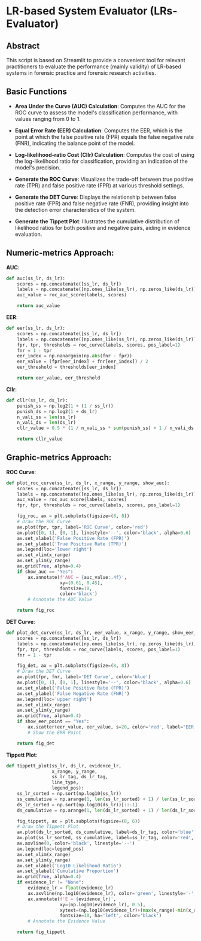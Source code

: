 # LR-based System Evaluator (LRs-Evaluator)

## Abstract
This script is based on Streamlit to provide a convenient tool for relevant practitioners to evaluate the performance (mainly validity) of LR-based systems in forensic practice and forensic research activities.

## Basic Functions

- **Area Under the Curve (AUC) Calculation**: 
  Computes the AUC for the ROC curve to assess the model's classification performance, with values ranging from 0 to 1.

- **Equal Error Rate (EER) Calculation**: 
  Computes the EER, which is the point at which the false positive rate (FPR) equals the false negative rate (FNR), indicating the balance point of the model.

- **Log-likelihood-ratio Cost (Cllr) Calculation**: 
  Computes the cost of using the log-likelihood ratio for classification, providing an indication of the model's precision.

- **Generate the ROC Curve**: 
  Visualizes the trade-off between true positive rate (TPR) and false positive rate (FPR) at various threshold settings.

- **Generate the DET Curve**: 
  Displays the relationship between false positive rate (FPR) and false negative rate (FNR), providing insight into the detection error characteristics of the system.

- **Generate the Tippett Plot**: 
  Illustrates the cumulative distribution of likelihood ratios for both positive and negative pairs, aiding in evidence evaluation.

## Numeric-metrics Approach:
**AUC**:
```python
def auc(ss_lr, ds_lr):
    scores = np.concatenate([ss_lr, ds_lr])
    labels = np.concatenate([np.ones_like(ss_lr), np.zeros_like(ds_lr)])
    auc_value = roc_auc_score(labels, scores)

    return auc_value
```

**EER**:
```python
def eer(ss_lr, ds_lr):
    scores = np.concatenate([ss_lr, ds_lr])
    labels = np.concatenate([np.ones_like(ss_lr), np.zeros_like(ds_lr)])
    fpr, tpr, thresholds = roc_curve(labels, scores, pos_label=1)
    fnr = 1 - tpr
    eer_index = np.nanargmin(np.abs(fnr - fpr))
    eer_value = (fpr[eer_index] + fnr[eer_index]) / 2
    eer_threshold = thresholds[eer_index]

    return eer_value, eer_threshold
```

**Cllr**:
```python
def cllr(ss_lr, ds_lr):
    punish_ss = np.log2(1 + (1 / ss_lr))
    punish_ds = np.log2(1 + ds_lr)
    n_vali_ss = len(ss_lr)
    n_vali_ds = len(ds_lr)
    cllr_value = 0.5 * (1 / n_vali_ss * sum(punish_ss) + 1 / n_vali_ds * sum(punish_ds))

    return cllr_value
```

## Graphic-metrics Approach:
**ROC Curve**:
```python
def plot_roc_curve(ss_lr, ds_lr, x_range, y_range, show_auc):
    scores = np.concatenate([ss_lr, ds_lr])
    labels = np.concatenate([np.ones_like(ss_lr), np.zeros_like(ds_lr)])
    auc_value = roc_auc_score(labels, scores)
    fpr, tpr, thresholds = roc_curve(labels, scores, pos_label=1)

    fig_roc, ax = plt.subplots(figsize=(8, 8))
    # Draw the ROC Curve
    ax.plot(fpr, tpr, label='ROC Curve', color='red')
    ax.plot([0, 1], [0, 1], linestyle='--', color='black', alpha=0.6)
    ax.set_xlabel('False Positive Rate (FPR)')
    ax.set_ylabel('True Positive Rate (TPR)')
    ax.legend(loc='lower right')
    ax.set_xlim(x_range)
    ax.set_ylim(y_range)
    ax.grid(True, alpha=0.4)
    if show_auc == "Yes":
        ax.annotate(f'AUC = {auc_value:.4f}',
                    xy=(0.61, 0.45),
                    fontsize=10,
                    color='black')
        # Annotate the AUC Value

    return fig_roc
```

**DET Curve**:
```python
def plot_det_curve(ss_lr, ds_lr, eer_value, x_range, y_range, show_eer_point):
    scores = np.concatenate([ss_lr, ds_lr])
    labels = np.concatenate([np.ones_like(ss_lr), np.zeros_like(ds_lr)])
    fpr, tpr, thresholds = roc_curve(labels, scores, pos_label=1)
    fnr = 1 - tpr

    fig_det, ax = plt.subplots(figsize=(8, 8))
    # Draw the DET Curve
    ax.plot(fpr, fnr, label='DET Curve', color='blue')
    ax.plot([0, 1], [0, 1], linestyle='--', color='black', alpha=0.6)
    ax.set_xlabel('False Positive Rate (FPR)')
    ax.set_ylabel('False Negative Rate (FNR)')
    ax.legend(loc='upper right')
    ax.set_xlim(x_range)
    ax.set_ylim(y_range)
    ax.grid(True, alpha=0.4)
    if show_eer_point == "Yes":
        ax.scatter(eer_value, eer_value, s=20, color='red', label="EER Point", marker='o', zorder=8)
        # Show the ERR Point

    return fig_det
```

**Tippett Plot**:
```python
def tippett_plot(ss_lr, ds_lr, evidence_lr,
                 x_range, y_range,
                 ss_lr_tag, ds_lr_tag,
                 line_type,
                 legend_pos):
    ss_lr_sorted = np.sort(np.log10(ss_lr))
    ss_cumulative = np.arange(1, len(ss_lr_sorted) + 1) / len(ss_lr_sorted)
    ds_lr_sorted = np.sort(np.log10(ds_lr))[::-1]
    ds_cumulative = np.arange(1, len(ds_lr_sorted) + 1) / len(ds_lr_sorted)

    fig_tippett, ax = plt.subplots(figsize=(8, 6))
    # Draw the Tippett Plot
    ax.plot(ds_lr_sorted, ds_cumulative, label=ds_lr_tag, color='blue', linestyle=line_type)
    ax.plot(ss_lr_sorted, ss_cumulative, label=ss_lr_tag, color='red', linestyle=line_type)
    ax.axvline(0, color='black', linestyle='--')
    ax.legend(loc=legend_pos)
    ax.set_xlim(x_range)
    ax.set_ylim(y_range)
    ax.set_xlabel('Log10 Likelihood Ratio')
    ax.set_ylabel('Cumulative Proportion')
    ax.grid(True, alpha=0.4)
    if evidence_lr != "None":
        evidence_lr = float(evidence_lr)
        ax.axvline(np.log10(evidence_lr), color='green', linestyle='-', alpha=0.6)  # Draw the Evidence Line
        ax.annotate(f'E = {evidence_lr}',
                    xy=(np.log10(evidence_lr), 0.5),
                    xytext=(np.log10(evidence_lr)+(max(x_range)-min(x_range))/50, 0.5),
                    fontsize=10, ha='left', color='black')
        # Annotate the Evidence Value

    return fig_tippett
```
